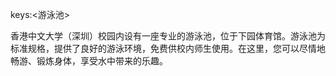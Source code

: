 keys:<游泳池>


香港中文大学（深圳）校园内设有一座专业的游泳池，位于下园体育馆。游泳池为标准规格，提供了良好的游泳环境，免费供校内师生使用。在这里，您可以尽情地畅游、锻炼身体，享受水中带来的乐趣。